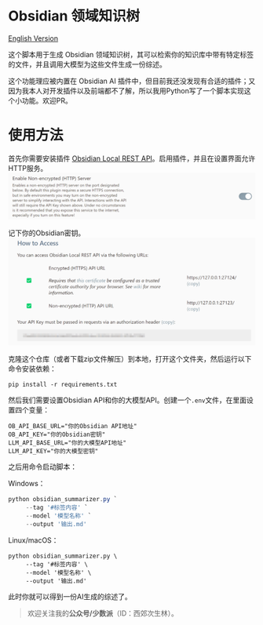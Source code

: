 # Obsidian 领域知识树
[English Version](README.md)

这个脚本用于生成 Obsidian 领域知识树，其可以检索你的知识库中带有特定标签的文件，并且调用大模型为这些文件生成一份综述。

这个功能理应被内置在 Obsidian AI 插件中，但目前我还没发现有合适的插件；又因为我本人对开发插件以及前端都不了解，所以我用Python写了一个脚本实现这个小功能。欢迎PR。

# 使用方法
首先你需要安装插件 [Obsidian Local REST API](https://github.com/coddingtonbear/obsidian-local-rest-api)。启用插件，并且在设置界面允许HTTP服务。
![alt text](imgs/image.png)

记下你的Obsidian密钥。
![alt text](imgs/image1.png)

克隆这个仓库（或者下载zip文件解压）到本地，打开这个文件夹，然后运行以下命令安装依赖：
```shell
pip install -r requirements.txt
```
然后我们需要设置Obsidian API和你的大模型API。创建一个`.env`文件，在里面设置四个变量：
```.env
OB_API_BASE_URL="你的Obsidian API地址"
OB_API_KEY="你的Obsidian密钥"
LLM_API_BASE_URL="你的大模型API地址"
LLM_API_KEY="你的大模型密钥"
```



之后用命令启动脚本：

Windows：
```powershell
python obsidian_summarizer.py `
     --tag '#标签内容' `
     --model '模型名称' `
     --output '输出.md'
```

Linux/macOS：
```shell
python obsidian_summarizer.py \
     --tag '#标签内容' \
     --model '模型名称' \
     --output '输出.md'
```

此时你就可以得到一份AI生成的综述了。

> 欢迎关注我的**公众号/少数派**（ID：西郊次生林）。
